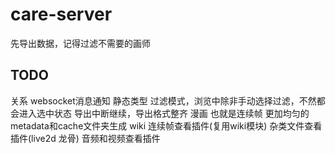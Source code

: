 # care-server

先导出数据，记得过滤不需要的画师
## TODO 
关系
websocket消息通知
静态类型
过滤模式，浏览中除非手动选择过滤，不然都会进入选中状态
导出中断继续，导出格式整齐
漫画 也就是连续帧
更加均匀的metadata和cache文件夹生成
wiki
连续帧查看插件(复用wiki模块)
杂类文件查看插件(live2d 龙骨)
音频和视频查看插件
